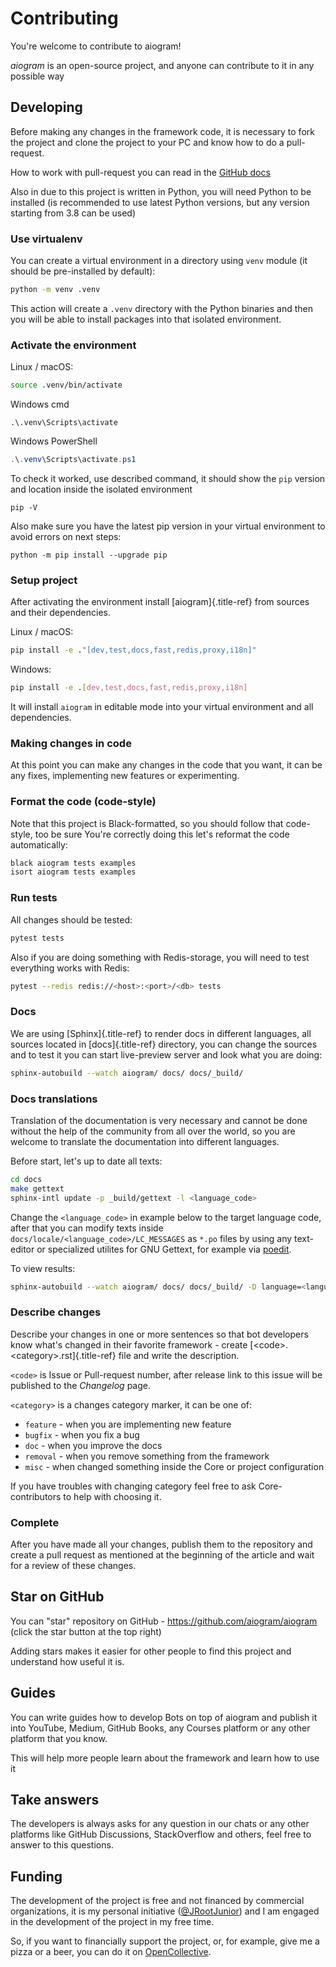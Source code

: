 # Contributing

You\'re welcome to contribute to aiogram!

*aiogram* is an open-source project, and anyone can contribute to it in
any possible way

## Developing

Before making any changes in the framework code, it is necessary to fork
the project and clone the project to your PC and know how to do a
pull-request.

How to work with pull-request you can read in the [GitHub
docs](https://docs.github.com/en/pull-requests/collaborating-with-pull-requests/proposing-changes-to-your-work-with-pull-requests/creating-a-pull-request)

Also in due to this project is written in Python, you will need Python
to be installed (is recommended to use latest Python versions, but any
version starting from 3.8 can be used)

### Use virtualenv

You can create a virtual environment in a directory using `venv` module
(it should be pre-installed by default):

``` bash
python -m venv .venv
```

This action will create a `.venv` directory with the Python binaries and
then you will be able to install packages into that isolated
environment.

### Activate the environment

Linux / macOS:

``` bash
source .venv/bin/activate
```

Windows cmd

``` text
.\.venv\Scripts\activate
```

Windows PowerShell

``` powershell
.\.venv\Scripts\activate.ps1
```

To check it worked, use described command, it should show the `pip`
version and location inside the isolated environment

``` 
pip -V
```

Also make sure you have the latest pip version in your virtual
environment to avoid errors on next steps:

``` 
python -m pip install --upgrade pip
```

### Setup project

After activating the environment install [aiogram]{.title-ref} from
sources and their dependencies.

Linux / macOS:

``` bash
pip install -e ."[dev,test,docs,fast,redis,proxy,i18n]"
```

Windows:

``` bash
pip install -e .[dev,test,docs,fast,redis,proxy,i18n]
```

It will install `aiogram` in editable mode into your virtual environment
and all dependencies.

### Making changes in code

At this point you can make any changes in the code that you want, it can
be any fixes, implementing new features or experimenting.

### Format the code (code-style)

Note that this project is Black-formatted, so you should follow that
code-style, too be sure You\'re correctly doing this let\'s reformat the
code automatically:

``` bash
black aiogram tests examples
isort aiogram tests examples
```

### Run tests

All changes should be tested:

``` bash
pytest tests
```

Also if you are doing something with Redis-storage, you will need to
test everything works with Redis:

``` bash
pytest --redis redis://<host>:<port>/<db> tests
```

### Docs

We are using [Sphinx]{.title-ref} to render docs in different languages,
all sources located in [docs]{.title-ref} directory, you can change the
sources and to test it you can start live-preview server and look what
you are doing:

``` bash
sphinx-autobuild --watch aiogram/ docs/ docs/_build/
```

### Docs translations

Translation of the documentation is very necessary and cannot be done
without the help of the community from all over the world, so you are
welcome to translate the documentation into different languages.

Before start, let\'s up to date all texts:

``` bash
cd docs
make gettext
sphinx-intl update -p _build/gettext -l <language_code>
```

Change the `<language_code>` in example below to the target language
code, after that you can modify texts inside
`docs/locale/<language_code>/LC_MESSAGES` as `*.po` files by using any
text-editor or specialized utilites for GNU Gettext, for example via
[poedit](https://poedit.net/).

To view results:

``` bash
sphinx-autobuild --watch aiogram/ docs/ docs/_build/ -D language=<language_code>
```

### Describe changes

Describe your changes in one or more sentences so that bot developers
know what\'s changed in their favorite framework - create
[\<code\>.\<category\>.rst]{.title-ref} file and write the description.

`<code>` is Issue or Pull-request number, after release link to this
issue will be published to the *Changelog* page.

`<category>` is a changes category marker, it can be one of:

-   `feature` - when you are implementing new feature
-   `bugfix` - when you fix a bug
-   `doc` - when you improve the docs
-   `removal` - when you remove something from the framework
-   `misc` - when changed something inside the Core or project
    configuration

If you have troubles with changing category feel free to ask
Core-contributors to help with choosing it.

### Complete

After you have made all your changes, publish them to the repository and
create a pull request as mentioned at the beginning of the article and
wait for a review of these changes.

## Star on GitHub

You can \"star\" repository on GitHub -
<https://github.com/aiogram/aiogram> (click the star button at the top
right)

Adding stars makes it easier for other people to find this project and
understand how useful it is.

## Guides

You can write guides how to develop Bots on top of aiogram and publish
it into YouTube, Medium, GitHub Books, any Courses platform or any other
platform that you know.

This will help more people learn about the framework and learn how to
use it

## Take answers

The developers is always asks for any question in our chats or any other
platforms like GitHub Discussions, StackOverflow and others, feel free
to answer to this questions.

## Funding

The development of the project is free and not financed by commercial
organizations, it is my personal initiative
([\@JRootJunior](https://t.me/JRootJunior)) and I am engaged in the
development of the project in my free time.

So, if you want to financially support the project, or, for example,
give me a pizza or a beer, you can do it on
[OpenCollective](https://opencollective.com/aiogram).

